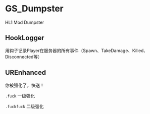 # GS_Dumpster
HL1 Mod Dumpster

## HookLogger

用钩子记录Player在服务器的所有事件（Spawn、TakeDamage、Killed、Disconnected等）

## UREnhanced

你被强化了，快送！

`.fuck` 一级强化

`.fuckfuck` 二级强化
